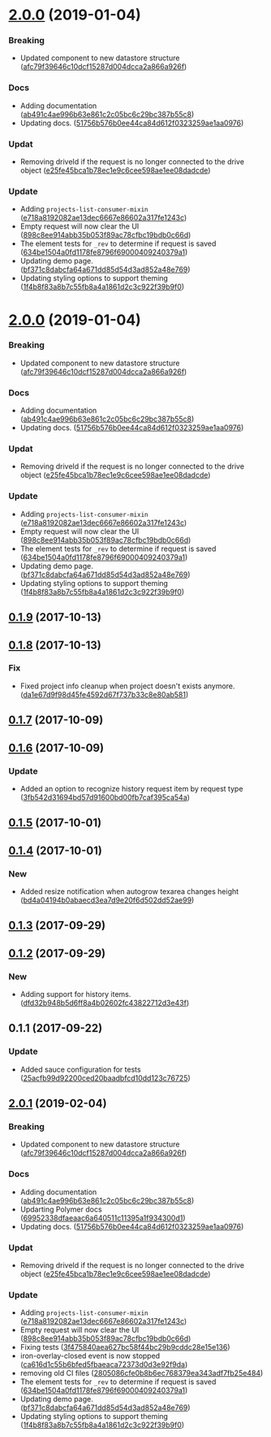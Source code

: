 <a name="2.0.0"></a>
# [2.0.0](https://github.com/advanced-rest-client/saved-request-editor/compare/0.1.8...2.0.0) (2019-01-04)


### Breaking

* Updated component to new datastore structure ([afc79f39646c10dcf15287d004dcca2a866a926f](https://github.com/advanced-rest-client/saved-request-editor/commit/afc79f39646c10dcf15287d004dcca2a866a926f))

### Docs

* Adding documentation ([ab491c4ae996b63e861c2c05bc6c29bc387b55c8](https://github.com/advanced-rest-client/saved-request-editor/commit/ab491c4ae996b63e861c2c05bc6c29bc387b55c8))
* Updating docs. ([51756b576b0ee44ca84d612f0323259ae1aa0976](https://github.com/advanced-rest-client/saved-request-editor/commit/51756b576b0ee44ca84d612f0323259ae1aa0976))

### Updat

* Removing driveId if the request is no longer connected to the drive object ([e25fe45bca1b78ec1e9c6cee598ae1ee08dadcde](https://github.com/advanced-rest-client/saved-request-editor/commit/e25fe45bca1b78ec1e9c6cee598ae1ee08dadcde))

### Update

* Adding `projects-list-consumer-mixin` ([e718a8192082ae13dec6667e86602a317fe1243c](https://github.com/advanced-rest-client/saved-request-editor/commit/e718a8192082ae13dec6667e86602a317fe1243c))
* Empty request will now clear the UI ([898c8ee914abb35b053f89ac78cfbc19bdb0c66d](https://github.com/advanced-rest-client/saved-request-editor/commit/898c8ee914abb35b053f89ac78cfbc19bdb0c66d))
* The element tests for `_rev` to determine if request is saved ([634be1504a0fd1178fe8796f69000409240379a1](https://github.com/advanced-rest-client/saved-request-editor/commit/634be1504a0fd1178fe8796f69000409240379a1))
* Updating demo page. ([bf371c8dabcfa64a671dd85d54d3ad852a48e769](https://github.com/advanced-rest-client/saved-request-editor/commit/bf371c8dabcfa64a671dd85d54d3ad852a48e769))
* Updating styling options to support theming ([1f4b8f83a8b7c55fb8a4a1861d2c3c922f39b9f0](https://github.com/advanced-rest-client/saved-request-editor/commit/1f4b8f83a8b7c55fb8a4a1861d2c3c922f39b9f0))



<a name="2.0.0"></a>
# [2.0.0](https://github.com/advanced-rest-client/saved-request-editor/compare/0.1.8...2.0.0) (2019-01-04)


### Breaking

* Updated component to new datastore structure ([afc79f39646c10dcf15287d004dcca2a866a926f](https://github.com/advanced-rest-client/saved-request-editor/commit/afc79f39646c10dcf15287d004dcca2a866a926f))

### Docs

* Adding documentation ([ab491c4ae996b63e861c2c05bc6c29bc387b55c8](https://github.com/advanced-rest-client/saved-request-editor/commit/ab491c4ae996b63e861c2c05bc6c29bc387b55c8))
* Updating docs. ([51756b576b0ee44ca84d612f0323259ae1aa0976](https://github.com/advanced-rest-client/saved-request-editor/commit/51756b576b0ee44ca84d612f0323259ae1aa0976))

### Updat

* Removing driveId if the request is no longer connected to the drive object ([e25fe45bca1b78ec1e9c6cee598ae1ee08dadcde](https://github.com/advanced-rest-client/saved-request-editor/commit/e25fe45bca1b78ec1e9c6cee598ae1ee08dadcde))

### Update

* Adding `projects-list-consumer-mixin` ([e718a8192082ae13dec6667e86602a317fe1243c](https://github.com/advanced-rest-client/saved-request-editor/commit/e718a8192082ae13dec6667e86602a317fe1243c))
* Empty request will now clear the UI ([898c8ee914abb35b053f89ac78cfbc19bdb0c66d](https://github.com/advanced-rest-client/saved-request-editor/commit/898c8ee914abb35b053f89ac78cfbc19bdb0c66d))
* The element tests for `_rev` to determine if request is saved ([634be1504a0fd1178fe8796f69000409240379a1](https://github.com/advanced-rest-client/saved-request-editor/commit/634be1504a0fd1178fe8796f69000409240379a1))
* Updating demo page. ([bf371c8dabcfa64a671dd85d54d3ad852a48e769](https://github.com/advanced-rest-client/saved-request-editor/commit/bf371c8dabcfa64a671dd85d54d3ad852a48e769))
* Updating styling options to support theming ([1f4b8f83a8b7c55fb8a4a1861d2c3c922f39b9f0](https://github.com/advanced-rest-client/saved-request-editor/commit/1f4b8f83a8b7c55fb8a4a1861d2c3c922f39b9f0))



<a name="0.1.9"></a>
## [0.1.9](https://github.com/advanced-rest-client/saved-request-editor/compare/0.1.8...0.1.9) (2017-10-13)




<a name="0.1.8"></a>
## [0.1.8](https://github.com/advanced-rest-client/saved-request-editor/compare/0.1.7...0.1.8) (2017-10-13)


### Fix

* Fixed project info cleanup when project doesn't exists anymore. ([da1e67d9f98d45fe4592d67f737b33c8e80ab581](https://github.com/advanced-rest-client/saved-request-editor/commit/da1e67d9f98d45fe4592d67f737b33c8e80ab581))



<a name="0.1.7"></a>
## [0.1.7](https://github.com/advanced-rest-client/saved-request-editor/compare/0.1.6...0.1.7) (2017-10-09)




<a name="0.1.6"></a>
## [0.1.6](https://github.com/advanced-rest-client/saved-request-editor/compare/0.1.5...0.1.6) (2017-10-09)


### Update

* Added an option to recognize history request item by request type ([3fb542d31694bd57d91600bd00fb7caf395ca54a](https://github.com/advanced-rest-client/saved-request-editor/commit/3fb542d31694bd57d91600bd00fb7caf395ca54a))



<a name="0.1.5"></a>
## [0.1.5](https://github.com/advanced-rest-client/saved-request-editor/compare/0.1.4...0.1.5) (2017-10-01)




<a name="0.1.4"></a>
## [0.1.4](https://github.com/advanced-rest-client/saved-request-editor/compare/0.1.3...0.1.4) (2017-10-01)


### New

* Added resize notification when autogrow texarea changes height ([bd4a04194b0abaecd3ea7d9e20f6d502dd52ae99](https://github.com/advanced-rest-client/saved-request-editor/commit/bd4a04194b0abaecd3ea7d9e20f6d502dd52ae99))



<a name="0.1.3"></a>
## [0.1.3](https://github.com/advanced-rest-client/saved-request-editor/compare/0.1.2...0.1.3) (2017-09-29)




<a name="0.1.2"></a>
## [0.1.2](https://github.com/advanced-rest-client/saved-request-editor/compare/0.1.1...0.1.2) (2017-09-29)


### New

* Adding support for history items. ([dfd32b948b5d6ff8a4b02602fc43822712d3e43f](https://github.com/advanced-rest-client/saved-request-editor/commit/dfd32b948b5d6ff8a4b02602fc43822712d3e43f))



<a name="0.1.1"></a>
## 0.1.1 (2017-09-22)


### Update

* Added sauce configuration for tests ([25acfb99d92200ced20baadbfcd10dd123c76725](https://github.com/advanced-rest-client/saved-request-editor/commit/25acfb99d92200ced20baadbfcd10dd123c76725))



## [2.0.1](https://github.com/advanced-rest-client/saved-request-editor/compare/0.1.8...2.0.1) (2019-02-04)


### Breaking

* Updated component to new datastore structure ([afc79f39646c10dcf15287d004dcca2a866a926f](https://github.com/advanced-rest-client/saved-request-editor/commit/afc79f39646c10dcf15287d004dcca2a866a926f))

### Docs

* Adding documentation ([ab491c4ae996b63e861c2c05bc6c29bc387b55c8](https://github.com/advanced-rest-client/saved-request-editor/commit/ab491c4ae996b63e861c2c05bc6c29bc387b55c8))
* Updarting Polymer docs ([69952338dfaeaac6a640511c11395a1f934300d1](https://github.com/advanced-rest-client/saved-request-editor/commit/69952338dfaeaac6a640511c11395a1f934300d1))
* Updating docs. ([51756b576b0ee44ca84d612f0323259ae1aa0976](https://github.com/advanced-rest-client/saved-request-editor/commit/51756b576b0ee44ca84d612f0323259ae1aa0976))

### Updat

* Removing driveId if the request is no longer connected to the drive object ([e25fe45bca1b78ec1e9c6cee598ae1ee08dadcde](https://github.com/advanced-rest-client/saved-request-editor/commit/e25fe45bca1b78ec1e9c6cee598ae1ee08dadcde))

### Update

* Adding `projects-list-consumer-mixin` ([e718a8192082ae13dec6667e86602a317fe1243c](https://github.com/advanced-rest-client/saved-request-editor/commit/e718a8192082ae13dec6667e86602a317fe1243c))
* Empty request will now clear the UI ([898c8ee914abb35b053f89ac78cfbc19bdb0c66d](https://github.com/advanced-rest-client/saved-request-editor/commit/898c8ee914abb35b053f89ac78cfbc19bdb0c66d))
* Fixing tests ([3f475840aea627bc58f44bc29b9cddc28e15e136](https://github.com/advanced-rest-client/saved-request-editor/commit/3f475840aea627bc58f44bc29b9cddc28e15e136))
* iron-overlay-closed event is now stopped ([ca616d1c55b6bfed5fbaeaca72373d0d3e92f9da](https://github.com/advanced-rest-client/saved-request-editor/commit/ca616d1c55b6bfed5fbaeaca72373d0d3e92f9da))
* removing old CI files ([2805086cfe0b8b6ec768379ea343adf7fb25e484](https://github.com/advanced-rest-client/saved-request-editor/commit/2805086cfe0b8b6ec768379ea343adf7fb25e484))
* The element tests for `_rev` to determine if request is saved ([634be1504a0fd1178fe8796f69000409240379a1](https://github.com/advanced-rest-client/saved-request-editor/commit/634be1504a0fd1178fe8796f69000409240379a1))
* Updating demo page. ([bf371c8dabcfa64a671dd85d54d3ad852a48e769](https://github.com/advanced-rest-client/saved-request-editor/commit/bf371c8dabcfa64a671dd85d54d3ad852a48e769))
* Updating styling options to support theming ([1f4b8f83a8b7c55fb8a4a1861d2c3c922f39b9f0](https://github.com/advanced-rest-client/saved-request-editor/commit/1f4b8f83a8b7c55fb8a4a1861d2c3c922f39b9f0))



